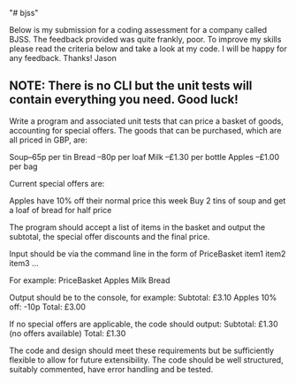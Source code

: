 "# bjss" 

Below is my submission for a coding assessment for a company called BJSS. The feedback provided was quite frankly, poor.
To improve my skills please read the criteria below and take a look at my code. I will be happy for any feedback. Thanks!
Jason

NOTE: There is no CLI but the unit tests will contain everything you need. Good luck!
------------------------------------------------------

Write a program and  associated unit tests that can price a basket of goods, accounting for special offers.
The goods that can be purchased, which are all priced in GBP, are:

Soup–65p per tin
Bread –80p per loaf
Milk –£1.30 per bottle
Apples –£1.00 per bag

Current special offers are:

Apples have 10% off their normal price this week
Buy 2 tins of soup and get a loaf of bread for half price

The program should accept a list of items in the basket and output the subtotal, the special offer discounts and the final price.

Input should be via the command line in the form of PriceBasket item1 item2 item3 ...

For example:
PriceBasket Apples Milk Bread

Output should be to the console, for example:
Subtotal: £3.10 Apples 10% off: -10p 
Total: £3.00

If no special offers are applicable, the code should output:
Subtotal: £1.30 (no offers available)
Total: £1.30

The code and design should meet these requirements but be sufficiently flexible to allow for future extensibility. 
The code should be well structured, suitably commented, have error handling and be tested.
